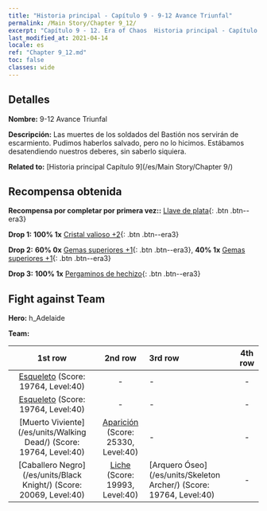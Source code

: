 ```yaml
---
title: "Historia principal - Capítulo 9 - 9-12 Avance Triunfal"
permalink: /Main Story/Chapter 9_12/
excerpt: "Capítulo 9 - 12. Era of Chaos  Historia principal - Capítulo 9_12. 9-12 Avance Triunfal"
last_modified_at: 2021-04-14
locale: es
ref: "Chapter 9_12.md"
toc: false
classes: wide
---
```


## Detalles

 **Nombre:** 9-12 Avance Triunfal

 **Descripción:** Las muertes de los soldados del Bastión nos servirán de escarmiento. Pudimos haberlos salvado, pero no lo hicimos. Estábamos desatendiendo nuestros deberes, sin saberlo siquiera.

 **Related to:** [Historia principal Capítulo 9](/es/Main Story/Chapter 9/)

## Recompensa obtenida

 **Recompensa por completar por primera vez::** [Llave de plata](/es/Items/con_693/){: .btn .btn--era3}

 **Drop 1:** **100% 1x** [Cristal valioso +2](/es/Items/mat_31/){: .btn .btn--era3}

 **Drop 2:** **60% 0x** [Gemas superiores +1](/es/Items/mat_23/){: .btn .btn--era3}, **40% 1x** [Gemas superiores +1](/es/Items/mat_23/){: .btn .btn--era3}

 **Drop 3:** **100% 1x** [Pergaminos de hechizo](/es/Items/con_694/){: .btn .btn--era3}


## Fight against Team
 **Hero:** h_Adelaide

 **Team:**


  | 1st row | 2nd row | 3rd row | 4th row |
  |:----:|:----:|:----|:----:|
  | [Esqueleto](/es/units/Skeleton/) (Score: 19764, Level:40)  | - | - | - |
  | [Esqueleto](/es/units/Skeleton/) (Score: 19764, Level:40)  | - | - | - |
  | [Muerto Viviente](/es/units/Walking Dead/) (Score: 19764, Level:40)  | [Aparición](/es/units/Wight/) (Score: 25330, Level:40)  | - | - |
  | [Caballero Negro](/es/units/Black Knight/) (Score: 20069, Level:40)  | [Liche](/es/units/Lich/) (Score: 19993, Level:40)  | [Arquero Óseo](/es/units/Skeleton Archer/) (Score: 19764, Level:40)  | - |


